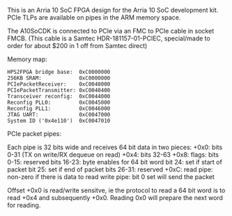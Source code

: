 This is an Arria 10 SoC FPGA design for the Arria 10 SoC development kit.
PCIe TLPs are available on pipes in the ARM memory space.

The A10SoCDK is connected to PCIe via an FMC to PCIe cable in socket FMCB. 
(This cable is a Samtec HDR-181157-01-PCIEC, special/made to order for about
$200 in 1 off from Samtec direct)

Memory map:

    HPS2FPGA bridge base:  0xC0000000
    256KB SRAM:	           0xC0000000
    PCIePacketReceiver:    0xC0040000
    PCIePacketTransmitter: 0xC0040400
    Transceiver reconfig:  0xC0044000
    Reconfig PLL0:         0xC0045000
    Reconfig PLL1:         0xC0046000
    JTAG UART:             0xC0047000
    System ID ('0x4e110')  0xC0047010


PCIe packet pipes:

Each pipe is 32 bits wide and receives 64 bit data in two pieces:
    +0x0: bits 0-31 (TX on write/RX dequeue on read)
    +0x4: bits 32-63
    +0x8: flags:
            bits 0-15: reserved
            bits 16-23: byte enables for 64 bit word
            bit  24: set if start of packet
            bit  25: set if end of packet
            bits 26-31: reserved
    +0xC: read pipe: non-zero if there is data to read
          write pipe: bit 0 set will send the packet

Offset +0x0 is read/write sensitve, ie the protocol to read a 64 bit word
is to read +0x4 and subsequently +0x0.  Reading 0x0 will prepare the next
word for reading.


